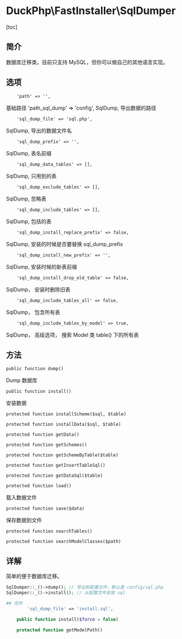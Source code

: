 # DuckPhp\FastInstaller\SqlDumper
[toc]

## 简介

数据库迁移类，目前只支持 MySQL，但你可以做自己的其他语言实现。


## 选项

        'path' => '',
基础路径
        'path_sql_dump' => 'config',
SqlDump, 导出数据的路径

        'sql_dump_file' => 'sql.php',
SqlDump, 导出的数据文件名

        'sql_dump_prefix' => '',
SqlDump, 表名前缀

        'sql_dump_data_tables' => [],
SqlDump, 只用到的表

        'sql_dump_exclude_tables' => [],
SqlDump, 忽略表

        'sql_dump_include_tables' => [],
SqlDump, 包括的表

        'sql_dump_install_replace_prefix' => false,
SqlDump,  安装的时候是否要替换 sql_dump_prefix

        'sql_dump_install_new_prefix' => '',
SqlDump,  安装时候的新表前缀

        'sql_dump_install_drop_old_table' => false,
SqlDump， 安装时删除旧表

        'sql_dump_include_tables_all' => false,
SqlDump， 包含所有表

        'sql_dump_include_tables_by_model' => true,
SqlDump， 高级选项， 搜索 Model 类 table() 下的所有表

## 方法

    public function dump()
Dump 数据库

    public function install()
安装数据

    protected function installScheme($sql, $table)

    protected function installData($sql, $table)

    protected function getData()

    protected function getSchemes()

    protected function getSchemeByTable($table)

    protected function getInsertTableSql()

    protected function getDataSql($table)

    protected function load()
载入数据文件

    protected function save($data)
保存数据到文件

    protected function searchTables()

    protected function searchModelClasses($path)

## 详解

简单的便于数据库迁移。

```php
SqlDumper::_()->dump(); // 导出到配置文件，默认是 config/sql.php
SqlDumper::_()->install(); // 从配置文件安装 sql

## 完毕
        'sql_dump_file' => 'install.sql',

    public function install($force = false)

    protected function getModelPath()

